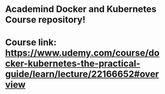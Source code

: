 # Academind Docker and Kubernetes Course repository!

# Course link: https://www.udemy.com/course/docker-kubernetes-the-practical-guide/learn/lecture/22166652#overview